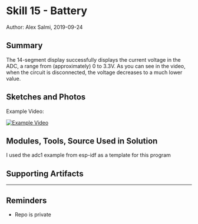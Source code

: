 #  Skill 15 - Battery

Author: Alex Salmi, 2019-09-24

## Summary
The 14-segment display successfully displays the current voltage in the ADC, a range from (approximately) 0 to 3.3V. As you can see in the video, when the circuit is disconnected, the voltage decreases to a much lower value.

## Sketches and Photos
Example Video:

[![Example Video](https://img.youtube.com/vi/WxQomK89JVk/0.jpg)](https://www.youtube.com/watch?v=WxQomK89JVk)


## Modules, Tools, Source Used in Solution
I used the adc1 example from esp-idf as a template for this program

## Supporting Artifacts


-----

## Reminders
- Repo is private
